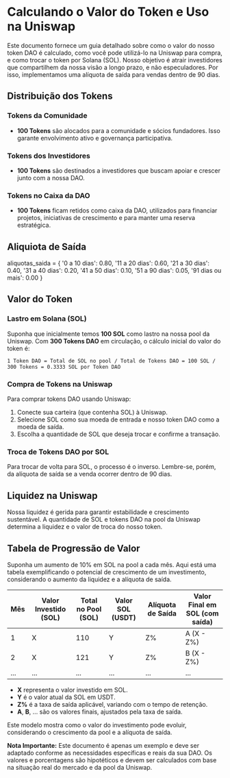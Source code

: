 # Calculando o Valor do Token e Uso na Uniswap

Este documento fornece um guia detalhado sobre como o valor do nosso token DAO é calculado, como você pode utilizá-lo na Uniswap para compra, e como trocar o token por Solana (SOL). Nosso objetivo é atrair investidores que compartilhem da nossa visão a longo prazo, e não especuladores. Por isso, implementamos uma alíquota de saída para vendas dentro de 90 dias.

## Distribuição dos Tokens

### Tokens da Comunidade
- **100 Tokens** são alocados para a comunidade e sócios fundadores. Isso garante envolvimento ativo e governança participativa.

### Tokens dos Investidores
- **100 Tokens** são destinados a investidores que buscam apoiar e crescer junto com a nossa DAO.

### Tokens no Caixa da DAO
- **100 Tokens** ficam retidos como caixa da DAO, utilizados para financiar projetos, iniciativas de crescimento e para manter uma reserva estratégica.

## Aliquiota de Saída

aliquotas_saida = {
    '0 a 10 dias': 0.80,
    '11 a 20 dias': 0.60,
    '21 a 30 dias': 0.40,
    '31 a 40 dias': 0.20,
    '41 a 50 dias': 0.10,
    '51 a 90 dias': 0.05,
    '91 dias ou mais': 0.00
}

## Valor do Token

### Lastro em Solana (SOL)
Suponha que inicialmente temos **100 SOL** como lastro na nossa pool da Uniswap. Com **300 Tokens DAO** em circulação, o cálculo inicial do valor do token é:

`1 Token DAO = Total de SOL no pool / Total de Tokens DAO = 100 SOL / 300 Tokens = 0.3333 SOL por Token DAO`

### Compra de Tokens na Uniswap
Para comprar tokens DAO usando Uniswap:
1. Conecte sua carteira (que contenha SOL) à Uniswap.
2. Selecione SOL como sua moeda de entrada e nosso token DAO como a moeda de saída.
3. Escolha a quantidade de SOL que deseja trocar e confirme a transação.

### Troca de Tokens DAO por SOL
Para trocar de volta para SOL, o processo é o inverso. Lembre-se, porém, da alíquota de saída se a venda ocorrer dentro de 90 dias.

## Liquidez na Uniswap

Nossa liquidez é gerida para garantir estabilidade e crescimento sustentável. A quantidade de SOL e tokens DAO na pool da Uniswap determina a liquidez e o valor de troca do nosso token.

## Tabela de Progressão de Valor

Suponha um aumento de 10% em SOL na pool a cada mês. Aqui está uma tabela exemplificando o potencial de crescimento de um investimento, considerando o aumento da liquidez e a alíquota de saída.

| Mês | Valor Investido (SOL) | Total no Pool (SOL) | Valor SOL (USDT) | Alíquota de Saída | Valor Final em SOL (com saída) |
|-----|-----------------------|---------------------|------------------|-------------------|---------------------------------|
| 1   | X                     | 110                 | Y                | Z%                | A (X - Z%)                      |
| 2   | X                     | 121                 | Y                | Z%                | B (X - Z%)                      |
| ... | ...                   | ...                 | ...              | ...               | ...                             |

- **X** representa o valor investido em SOL.
- **Y** é o valor atual da SOL em USDT.
- **Z%** é a taxa de saída aplicável, variando com o tempo de retenção.
- **A**, **B**, ... são os valores finais, ajustados pela taxa de saída.

Este modelo mostra como o valor do investimento pode evoluir, considerando o crescimento da pool e a alíquota de saída. 

**Nota Importante:** Este documento é apenas um exemplo e deve ser adaptado conforme as necessidades específicas e reais da sua DAO. Os valores e porcentagens são hipotéticos e devem ser calculados com base na situação real do mercado e da pool da Uniswap.
